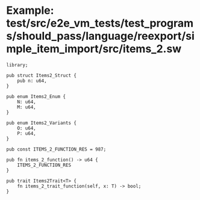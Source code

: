 # Example: test/src/e2e_vm_tests/test_programs/should_pass/language/reexport/simple_item_import/src/items_2.sw

```sway
library;

pub struct Items2_Struct {
    pub n: u64,
}

pub enum Items2_Enum {
    N: u64,
    M: u64,
}

pub enum Items2_Variants {
    O: u64,
    P: u64,
}

pub const ITEMS_2_FUNCTION_RES = 987;

pub fn items_2_function() -> u64 {
    ITEMS_2_FUNCTION_RES
}

pub trait Items2Trait<T> {
    fn items_2_trait_function(self, x: T) -> bool;
}

```
